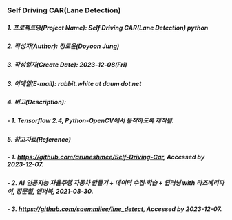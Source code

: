 ### Self Driving CAR(Lane Detection)

##### 1. 프로젝트명(Project Name): Self Driving CAR(Lane Detection) python
##### 2. 작성자(Author): 정도윤(Doyoon Jung)
##### 3. 작성일자(Create Date): 2023-12-08(Fri)
##### 3. 이메일(E-mail): rabbit.white at daum dot net
##### 4. 비고(Description):
##### - 1. Tensorflow 2.4, Python-OpenCV에서 동작하도록 제작됨.
##### 5. 참고자료(Reference)
##### - 1. https://github.com/aruneshmee/Self-Driving-Car, Accessed by 2023-12-07.
##### - 2. AI 인공지능 자율주행 자동차 만들기 + 데이터 수집·학습 + 딥러닝 with 라즈베리파이, 장문철, 앤써북, 2021-08-30.
##### - 3. https://github.com/saemmilee/line_detect, Accessed by 2023-12-07.